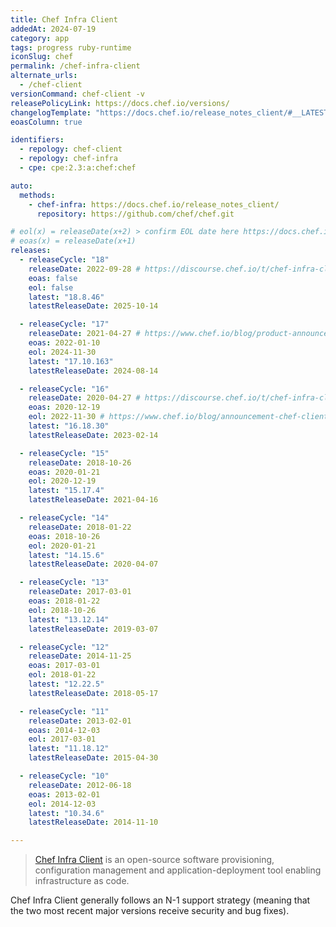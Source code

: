 ```yaml
---
title: Chef Infra Client
addedAt: 2024-07-19
category: app
tags: progress ruby-runtime
iconSlug: chef
permalink: /chef-infra-client
alternate_urls:
  - /chef-client
versionCommand: chef-client -v
releasePolicyLink: https://docs.chef.io/versions/
changelogTemplate: "https://docs.chef.io/release_notes_client/#__LATEST__"
eoasColumn: true

identifiers:
  - repology: chef-client
  - repology: chef-infra
  - cpe: cpe:2.3:a:chef:chef

auto:
  methods:
    - chef-infra: https://docs.chef.io/release_notes_client/
      repository: https://github.com/chef/chef.git

# eol(x) = releaseDate(x+2) > confirm EOL date here https://docs.chef.io/versions/
# eoas(x) = releaseDate(x+1)
releases:
  - releaseCycle: "18"
    releaseDate: 2022-09-28 # https://discourse.chef.io/t/chef-infra-client-18-0-169-released/21570
    eoas: false
    eol: false
    latest: "18.8.46"
    latestReleaseDate: 2025-10-14

  - releaseCycle: "17"
    releaseDate: 2021-04-27 # https://www.chef.io/blog/product-announcement-chef-infra-client-17-now-available
    eoas: 2022-01-10
    eol: 2024-11-30
    latest: "17.10.163"
    latestReleaseDate: 2024-08-14

  - releaseCycle: "16"
    releaseDate: 2020-04-27 # https://discourse.chef.io/t/chef-infra-client-16-0-275-released/17047
    eoas: 2020-12-19
    eol: 2022-11-30 # https://www.chef.io/blog/announcement-chef-client-16-eol-date-change
    latest: "16.18.30"
    latestReleaseDate: 2023-02-14

  - releaseCycle: "15"
    releaseDate: 2018-10-26
    eoas: 2020-01-21
    eol: 2020-12-19
    latest: "15.17.4"
    latestReleaseDate: 2021-04-16

  - releaseCycle: "14"
    releaseDate: 2018-01-22
    eoas: 2018-10-26
    eol: 2020-01-21
    latest: "14.15.6"
    latestReleaseDate: 2020-04-07

  - releaseCycle: "13"
    releaseDate: 2017-03-01
    eoas: 2018-01-22
    eol: 2018-10-26
    latest: "13.12.14"
    latestReleaseDate: 2019-03-07

  - releaseCycle: "12"
    releaseDate: 2014-11-25
    eoas: 2017-03-01
    eol: 2018-01-22
    latest: "12.22.5"
    latestReleaseDate: 2018-05-17

  - releaseCycle: "11"
    releaseDate: 2013-02-01
    eoas: 2014-12-03
    eol: 2017-03-01
    latest: "11.18.12"
    latestReleaseDate: 2015-04-30

  - releaseCycle: "10"
    releaseDate: 2012-06-18
    eoas: 2013-02-01
    eol: 2014-12-03
    latest: "10.34.6"
    latestReleaseDate: 2014-11-10

---
```


> [Chef Infra Client](https://docs.chef.io/chef_client_overview/) is an open-source software provisioning, configuration
> management and application-deployment tool enabling infrastructure as code.

Chef Infra Client generally follows an N-1 support strategy
(meaning that the two most recent major versions receive security and bug fixes).
